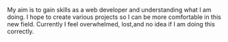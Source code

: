 My aim is to gain skills as a web developer and understanding what I am doing. I hope to create various projects so I can be more comfortable in this new field. Currently I feel overwhelmed, lost,and no idea if I am doing this correctly. 